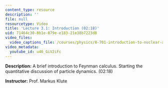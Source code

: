 ```yaml
---
content_type: resource
description: ''
file: null
resourcetype: Video
title: 'Lecture 3.1: Introduction (02:18)'
uid: 71464c30-8b1e-079e-e183-21e38b7223d8
video_files:
  video_captions_file: /courses/physics/8-701-introduction-to-nuclear-and-particle-physics-fall-2020/video-lectures/chapter-3.-feynman-calculus/lecture-3.1-introduction-02-18/u46_GiV2iFc.vtt
video_metadata:
  youtube_id: u46_GiV2iFc
---
```


**Description:** A brief introduction to Feynman calculus. Starting the quantitative discussion of particle dynamics. (02:18)

**Instructor:** Prof. Markus Klute